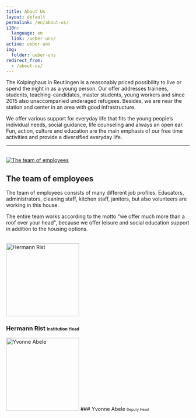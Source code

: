 ```yaml
---
title: About Us
layout: default
permalink: /en/about-us/
i18n:
  language: en
  link: /ueber-uns/
active: ueber-uns
img:
  folder: ueber-uns
redirect_from:
  - /about-us/  
---
```

The Kolpinghaus in Reutlingen is a reasonably priced possibility to live or spend the night in as a young person. Our offer addresses trainees, students, teaching-candidates, master students, young workers and since 2015 also unaccompanied underaged refugees.
Besides, we are near the station and center in an area with good infrastructure.

We offer various support for everyday life that fits the young people’s individual needs, social guidance, life counseling and always an open ear.<br>
Fun, action, culture and education are the main emphasis of our free time activities and provide a diversified everyday life.

---

<br>

<div class="row">
<div class="col-lg-6 gallery">
<a href="{% include img-link id='mitarbeiter' %}" data-size="3000x2000" data-med-size="3000x2000" data-med="{% include img-link id='mitarbeiter' %}">
<img class="img-fluid rounded mb-4" src="{% include img-link id='mitarbeiter' options='w_600' %}" alt="The team of employees" />
</a>
</div>
<div class="col-lg-6" markdown="1">

## The team of employees

The team of employees consists of many different job profiles. Educators, administrators, cleaning staff, kitchen staff, janitors, but also volunteers are working in this house.

The entire team works according to the motto "we offer much more than a roof over your head", because we offer leisure and social education support in addition to the housing options.

</div>
</div>
<br>
<div class="row">
<div class="col-lg-6  text-center mb-4" markdown="1">
<img class="rounded-circle img-fluid d-block mx-auto" width="200" height="200" src="{% include img-link id='rist' options='w_200,h_200' %}" alt="Hermann Rist">

### Hermann Rist <small style="font-size: 70%;">Institution Head</small>
</div>
<div class="col-lg-6 text-center mb-4" markdown="1">
<img class="rounded-circle img-fluid d-block mx-auto" width="200" height="200" src="{% include img-link id='abele' options='w_200,h_200' %}" alt="Yvonne Abele">
### Yvonne Abele <small style="font-size: 70%;">Deputy Head</small>
</div>
</div>
